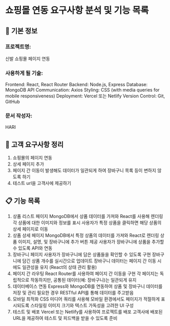 # 쇼핑몰 연동 요구사항 분석 및 기능 목록

## 📌 기본 정보
### 프로젝트명: 
신발 쇼핑몰 페이지 연동 

### 사용하게 될 기술: 
Frontend: React, React Router
Backend: Node.js, Express
Database: MongoDB
API Communication: Axios
Styling: CSS (with media queries for mobile responsiveness)
Deployment: Vercel 또는 Netlify
Version Control: Git, GitHub

### 문서 작성자: 
HARI

## 📝 고객 요구사항 정리
1. 쇼핑몰의 페이지 연동
2. 상세 페이지 추가
3. 페이지 간 이동이 발생해도 데이터가 일관되게 하여 장바구니 목록 등이 변하지 않도록 하기
4. 테스트 url을 고객사에 제공하기

## 📋 기능 목록
1. 상품 리스트 페이지
MongoDB에서 상품 데이터를 가져와 React를 사용해 렌더링
각 상품에 대한 이미지와 정보를 표시
사용자가 특정 상품을 클릭하면 해당 상품의 상세 페이지로 이동
2. 상품 상세 페이지
MongoDB에서 특정 상품의 데이터를 가져와 React로 렌더링
상품 이미지, 설명, 및 장바구니에 추가 버튼 제공
사용자가 장바구니에 상품을 추가할 수 있도록 API와 연동
3. 장바구니 페이지
사용자가 장바구니에 담은 상품들을 확인할 수 있도록 구현
장바구니에 담긴 상품 개수를 실시간으로 업데이트
장바구니 데이터는 페이지 간 이동 시에도 일관성을 유지 (React의 상태 관리 활용)
4. 페이지 간 라우팅
React Router를 사용하여 페이지 간 이동을 구현
각 페이지는 독립적으로 작동하지만, 공통된 데이터(예: 장바구니)는 일관되게 유지
5. 데이터베이스 연동
Express와 MongoDB를 연동하여 상품 및 장바구니 데이터를 저장 및 관리
필요한 경우 RESTful API를 통해 데이터를 주고받음
6. 모바일 최적화
CSS 미디어 쿼리를 사용해 모바일 환경에서도 페이지가 적절하게 표시되도록 스타일링
이미지 크기와 텍스트 가독성을 고려한 UI 구성
7. 테스트 및 배포
Vercel 또는 Netlify를 사용하여 프로젝트를 배포
고객사에 배포된 URL을 제공하여 테스트 및 피드백을 받을 수 있도록 준비
